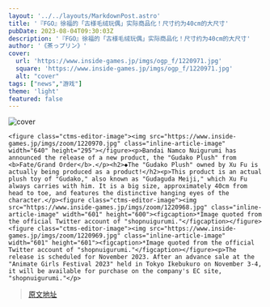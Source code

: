 ```yaml
---
layout: '../../layouts/MarkdownPost.astro'
title: '『FGO』徐福的「古様毛绒玩偶」实际商品化！尺寸约为40cm的大尺寸'
pubDate: 2023-08-04T09:30:03Z
description: '『FGO』徐福的「古様毛绒玩偶」实际商品化！尺寸约为40cm的大尺寸'
author: '《茶っプリン》'
cover:
  url: 'https://www.inside-games.jp/imgs/ogp_f/1220971.jpg'
  square: 'https://www.inside-games.jp/imgs/ogp_f/1220971.jpg'
  alt: "cover"
tags: ["news","游戏"]
theme: 'light'
featured: false
---
```


![cover](https://www.inside-games.jp/imgs/ogp_f/1220971.jpg)

    <figure class="ctms-editor-image"><img src="https://www.inside-games.jp/imgs/zoom/1220970.jpg" class="inline-article-image" width="640" height="295"></figure><p>Bandai Namco Nuigurumi has announced the release of a new product, the "Gudako Plush" from <b>Fate/Grand Order</b>.</p><h2>◆The "Gudako Plush" owned by Xu Fu is actually being produced as a product!</h2><p>This product is an actual plush toy of "Gudako," also known as "Gudaguda Meiji," which Xu Fu always carries with him. It is a big size, approximately 40cm from head to toe, and features the distinctive hanging eyes of the character.</p><figure class="ctms-editor-image"><img src="https://www.inside-games.jp/imgs/zoom/1220968.jpg" class="inline-article-image" width="601" height="600"><figcaption>*Image quoted from the official Twitter account of "shopnuigurumi."</figcaption></figure><figure class="ctms-editor-image"><img src="https://www.inside-games.jp/imgs/zoom/1220969.jpg" class="inline-article-image" width="601" height="601"><figcaption>*Image quoted from the official Twitter account of "shopnuigurumi."</figcaption></figure><p>The release is scheduled for November 2023. After an advance sale at the "Animate Girls Festival 2023" held in Tokyo Ikebukuro on November 3-4, it will be available for purchase on the company's EC site, "shopnuigurumi."</p>

>[原文地址](https://www.inside-games.jp/article/2023/08/04/147640.html)  